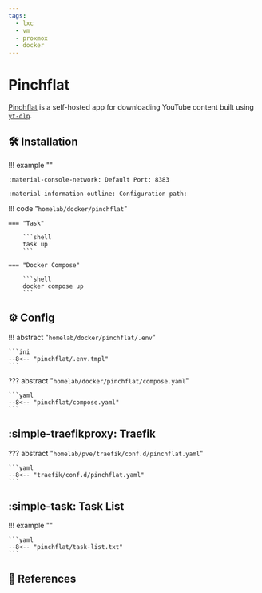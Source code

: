 ```yaml
---
tags:
  - lxc
  - vm
  - proxmox
  - docker
---
```

# Pinchflat

[Pinchflat][1] is a self-hosted app for downloading YouTube content built using [`yt-dlp`][2].

## :hammer_and_wrench: Installation

!!! example ""

    :material-console-network: Default Port: 8383

    :material-information-outline: Configuration path: 

!!! code "`homelab/docker/pinchflat`"

    === "Task"

        ```shell
        task up
        ```

    === "Docker Compose"

        ```shell
        docker compose up
        ```

## :gear: Config

!!! abstract "`homelab/docker/pinchflat/.env`"

    ```ini
    --8<-- "pinchflat/.env.tmpl"
    ```

??? abstract "`homelab/docker/pinchflat/compose.yaml`"

    ```yaml
    --8<-- "pinchflat/compose.yaml"
    ```

## :simple-traefikproxy: Traefik

??? abstract "`homelab/pve/traefik/conf.d/pinchflat.yaml`"

    ```yaml
    --8<-- "traefik/conf.d/pinchflat.yaml"
    ```

## :simple-task: Task List

!!! example ""

    ```yaml
    --8<-- "pinchflat/task-list.txt"
    ```

## :link: References

[1]: <https://github.com/kieraneglin/pinchflat>
[2]: <https://github.com/yt-dlp/yt-dlp>
